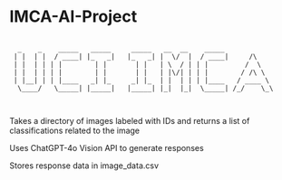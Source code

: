 # IMCA-AI-Project
```text
 
  _    _    _____   _____     _____   __  __    _____            
 | |  | |  / ____| |_   _|   |_   _| |  \/  |  / ____|     /\    
 | |  | | | |        | |       | |   | \  / | | |         /  \   
 | |  | | | |        | |       | |   | |\/| | | |        / /\ \  
 | |__| | | |____   _| |_     _| |_  | |  | | | |____   / ____ \ 
  \____/   \_____| |_____|   |_____| |_|  |_|  \_____| /_/    \_\
                                                                 
                                                                 
```                                                  
                                                     

Takes a directory of images labeled with IDs and returns a list of classifications related to the image

Uses ChatGPT-4o Vision API to generate responses

Stores response data in image_data.csv
